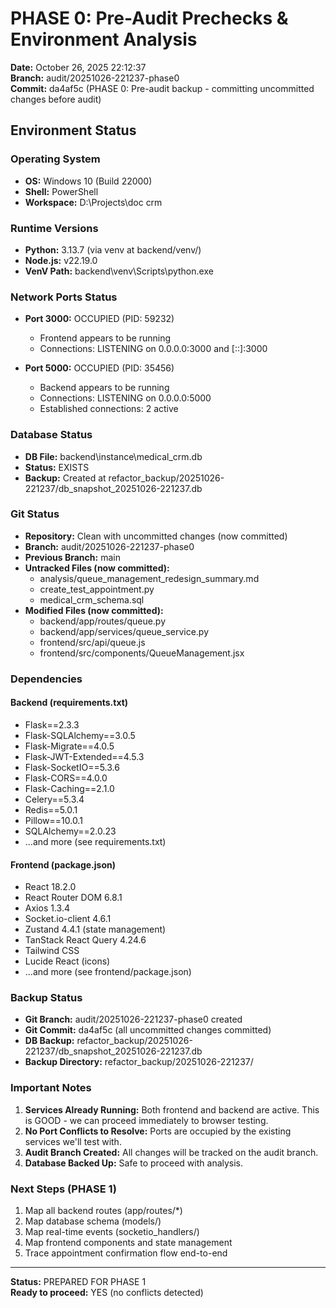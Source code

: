 # PHASE 0: Pre-Audit Prechecks & Environment Analysis

**Date:** October 26, 2025 22:12:37  
**Branch:** audit/20251026-221237-phase0  
**Commit:** da4af5c (PHASE 0: Pre-audit backup - committing uncommitted changes before audit)

## Environment Status

### Operating System
- **OS:** Windows 10 (Build 22000)
- **Shell:** PowerShell
- **Workspace:** D:\Projects\doc crm

### Runtime Versions
- **Python:** 3.13.7 (via venv at backend/venv/)
- **Node.js:** v22.19.0
- **VenV Path:** backend\venv\Scripts\python.exe

### Network Ports Status
- **Port 3000:** OCCUPIED (PID: 59232)
  - Frontend appears to be running
  - Connections: LISTENING on 0.0.0.0:3000 and [::]:3000
  
- **Port 5000:** OCCUPIED (PID: 35456)
  - Backend appears to be running
  - Connections: LISTENING on 0.0.0.0:5000
  - Established connections: 2 active

### Database Status
- **DB File:** backend\instance\medical_crm.db
- **Status:** EXISTS
- **Backup:** Created at refactor_backup/20251026-221237/db_snapshot_20251026-221237.db

### Git Status
- **Repository:** Clean with uncommitted changes (now committed)
- **Branch:** audit/20251026-221237-phase0
- **Previous Branch:** main
- **Untracked Files (now committed):**
  - analysis/queue_management_redesign_summary.md
  - create_test_appointment.py
  - medical_crm_schema.sql
- **Modified Files (now committed):**
  - backend/app/routes/queue.py
  - backend/app/services/queue_service.py
  - frontend/src/api/queue.js
  - frontend/src/components/QueueManagement.jsx

### Dependencies

#### Backend (requirements.txt)
- Flask==2.3.3
- Flask-SQLAlchemy==3.0.5
- Flask-Migrate==4.0.5
- Flask-JWT-Extended==4.5.3
- Flask-SocketIO==5.3.6
- Flask-CORS==4.0.0
- Flask-Caching==2.1.0
- Celery==5.3.4
- Redis==5.0.1
- Pillow==10.0.1
- SQLAlchemy==2.0.23
- ...and more (see requirements.txt)

#### Frontend (package.json)
- React 18.2.0
- React Router DOM 6.8.1
- Axios 1.3.4
- Socket.io-client 4.6.1
- Zustand 4.4.1 (state management)
- TanStack React Query 4.24.6
- Tailwind CSS
- Lucide React (icons)
- ...and more (see frontend/package.json)

### Backup Status
- **Git Branch:** audit/20251026-221237-phase0 created
- **Git Commit:** da4af5c (all uncommitted changes committed)
- **DB Backup:** refactor_backup/20251026-221237/db_snapshot_20251026-221237.db
- **Backup Directory:** refactor_backup/20251026-221237/

### Important Notes
1. **Services Already Running:** Both frontend and backend are active. This is GOOD - we can proceed immediately to browser testing.
2. **No Port Conflicts to Resolve:** Ports are occupied by the existing services we'll test with.
3. **Audit Branch Created:** All changes will be tracked on the audit branch.
4. **Database Backed Up:** Safe to proceed with analysis.

### Next Steps (PHASE 1)
1. Map all backend routes (app/routes/*)
2. Map database schema (models/)
3. Map real-time events (socketio_handlers/)
4. Map frontend components and state management
5. Trace appointment confirmation flow end-to-end

---

**Status:** PREPARED FOR PHASE 1  
**Ready to proceed:** YES (no conflicts detected)

